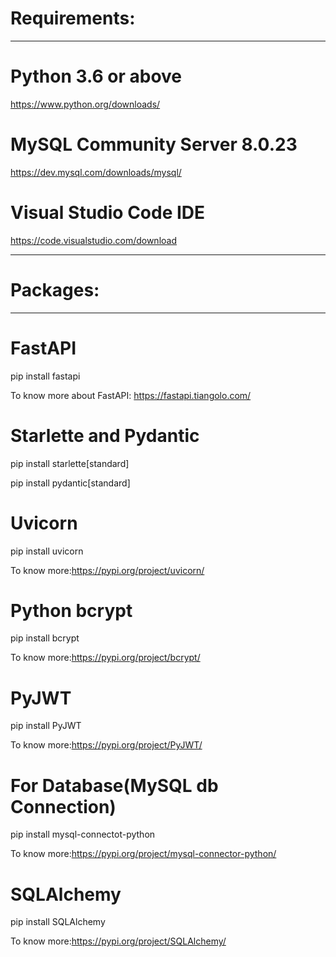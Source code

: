 # Requirements:
------------------
# Python 3.6 or above
https://www.python.org/downloads/

# MySQL Community Server 8.0.23 
https://dev.mysql.com/downloads/mysql/

# Visual Studio Code IDE
https://code.visualstudio.com/download

----------------------

# Packages:
-----------------------
 # FastAPI
  pip install fastapi
  
  To know more about FastAPI: https://fastapi.tiangolo.com/
 
 # Starlette and Pydantic
 pip install starlette[standard]
 
 pip install pydantic[standard]
 # Uvicorn
 pip install uvicorn
 
 To know more:https://pypi.org/project/uvicorn/
 # Python bcrypt 
 pip install bcrypt
 
 To know more:https://pypi.org/project/bcrypt/
 # PyJWT
 pip install PyJWT
 
 To know more:https://pypi.org/project/PyJWT/
 # For Database(MySQL db Connection)
 pip install mysql-connectot-python
 
 To know more:https://pypi.org/project/mysql-connector-python/
 
 # SQLAlchemy
 pip install SQLAlchemy  
 
 To know more:https://pypi.org/project/SQLAlchemy/

